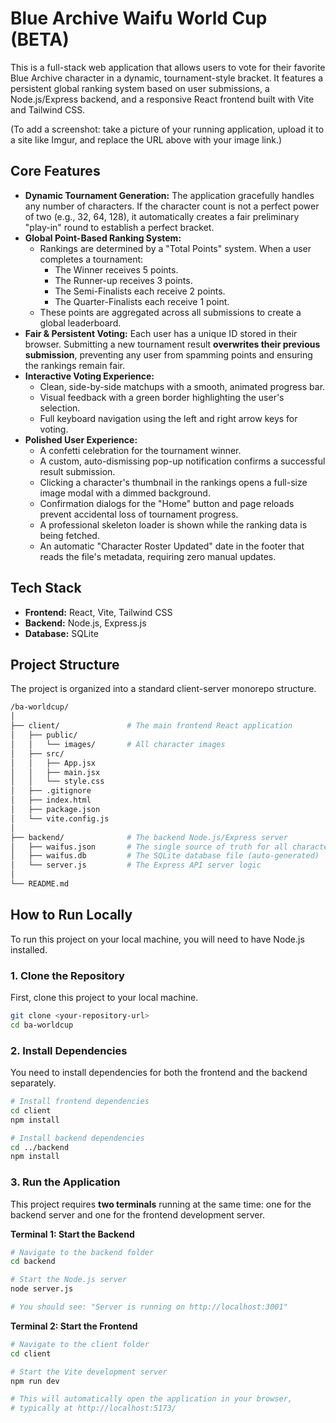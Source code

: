 # Blue Archive Waifu World Cup (BETA)

This is a full-stack web application that allows users to vote for their favorite Blue Archive character in a dynamic, tournament-style bracket. It features a persistent global ranking system based on user submissions, a Node.js/Express backend, and a responsive React frontend built with Vite and Tailwind CSS.

(To add a screenshot: take a picture of your running application, upload it to a site like Imgur, and replace the URL above with your image link.)

## Core Features

- **Dynamic Tournament Generation:** The application gracefully handles any number of characters. If the character count is not a perfect power of two (e.g., 32, 64, 128), it automatically creates a fair preliminary "play-in" round to establish a perfect bracket.
- **Global Point-Based Ranking System:**
  - Rankings are determined by a "Total Points" system. When a user completes a tournament:
    - The Winner receives 5 points.
    - The Runner-up receives 3 points.
    - The Semi-Finalists each receive 2 points.
    - The Quarter-Finalists each receive 1 point.
  - These points are aggregated across all submissions to create a global leaderboard.
- **Fair & Persistent Voting:** Each user has a unique ID stored in their browser. Submitting a new tournament result **overwrites their previous submission**, preventing any user from spamming points and ensuring the rankings remain fair.
- **Interactive Voting Experience:**
  - Clean, side-by-side matchups with a smooth, animated progress bar.
  - Visual feedback with a green border highlighting the user's selection.
  - Full keyboard navigation using the left and right arrow keys for voting.
- **Polished User Experience:**
  - A confetti celebration for the tournament winner.
  - A custom, auto-dismissing pop-up notification confirms a successful result submission.
  - Clicking a character's thumbnail in the rankings opens a full-size image modal with a dimmed background.
  - Confirmation dialogs for the "Home" button and page reloads prevent accidental loss of tournament progress.
  - A professional skeleton loader is shown while the ranking data is being fetched.
  - An automatic "Character Roster Updated" date in the footer that reads the file's metadata, requiring zero manual updates.

## Tech Stack

- **Frontend:** React, Vite, Tailwind CSS
- **Backend:** Node.js, Express.js
- **Database:** SQLite

## Project Structure

The project is organized into a standard client-server monorepo structure.

```bash
/ba-worldcup/
│
├── client/               # The main frontend React application
│   ├── public/
│   │   └── images/       # All character images
│   ├── src/
│   │   ├── App.jsx
│   │   ├── main.jsx
│   │   └── style.css
│   ├── .gitignore
│   ├── index.html
│   ├── package.json
│   └── vite.config.js
│
├── backend/              # The backend Node.js/Express server
│   ├── waifus.json       # The single source of truth for all character data
│   ├── waifus.db         # The SQLite database file (auto-generated)
│   └── server.js         # The Express API server logic
│
└── README.md
```

## How to Run Locally

To run this project on your local machine, you will need to have Node.js installed.

### 1. Clone the Repository

First, clone this project to your local machine.

```bash
git clone <your-repository-url>
cd ba-worldcup
```

### 2. Install Dependencies

You need to install dependencies for both the frontend and the backend separately.

```bash
# Install frontend dependencies
cd client
npm install

# Install backend dependencies
cd ../backend
npm install
```

### 3. Run the Application

This project requires **two terminals** running at the same time: one for the backend server and one for the frontend development server.

**Terminal 1: Start the Backend**

```bash
# Navigate to the backend folder
cd backend

# Start the Node.js server
node server.js

# You should see: "Server is running on http://localhost:3001"
```

**Terminal 2: Start the Frontend**

```bash
# Navigate to the client folder
cd client

# Start the Vite development server
npm run dev

# This will automatically open the application in your browser,
# typically at http://localhost:5173/
```